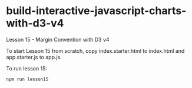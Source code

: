 # build-interactive-javascript-charts-with-d3-v4

Lesson 15 - Margin Convention with D3 v4

To start Lesson 15 from scratch, copy index.starter.html to index.html and app.starter.js to app.js.

To run lesson 15:
```
npm run lesson15
```
